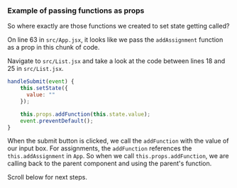 ### Example of passing functions as props

So where exactly are those functions we created to set state getting called?

On line 63 in `src/App.jsx`, it looks like we pass the `addAssignment` function as a prop in this chunk of code.

Navigate to `src/List.jsx` and take a look at the code between lines 18 and 25 in `src/List.jsx`.

```jsx
handleSubmit(event) {
    this.setState({
      value: ""
    });

    this.props.addFunction(this.state.value);
    event.preventDefault();
}
```

When the submit button is clicked, we call the `addFunction` with the value of our input box. For assignments, the `addFunction` references the `this.addAssignment` in `App`. So when we call `this.props.addFunction`, we are calling back to the parent component and using the parent's function.

Scroll below for next steps.